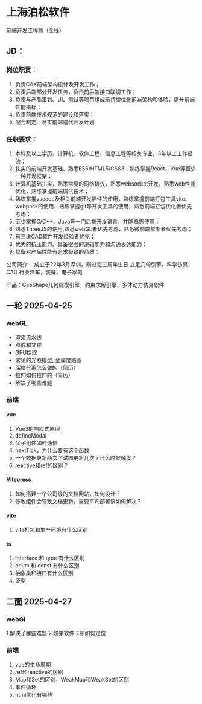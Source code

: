 # 上海泊松软件

前端开发工程师（全栈）

## JD：
### 岗位职责：
1. 负责CAX前端架构设计及开发工作；
2. 负责后端部分开发任务，负责前后端接口联调工作；
4. 负责与产品策划、UI、测试等项目组成员持续优化前端架构和体验，提升前端性能指标；
5. 负责前端技术规范的建设和落实；
6. 配合制定、落实前端迭代开发计划
### 任职要求：
1. 本科及以上学历，计算机、软件工程、信息工程等相关专业，3年以上工作经验；
2. 扎实的前端开发基础、熟悉ES6/HTML5/CSS3；熟练掌握React、Vue等至少一种开发框架；
3. 计算机基础扎实，熟悉常见的网络协议，熟悉websocket开发，熟悉web性能优化，熟练掌握前端调试技术；
4. 熟练掌握vscode及相关前端开发插件的使用，熟练掌握前端打包工具vite、webpack的使用，熟练掌握git等开发工具的使用，熟悉前端打包优化者优先考虑；
5. 至少掌握C/C++、Java等一门后端开发语言，并能熟练使用；
6. 熟悉ThreeJS的使用,熟悉webGL者优先考虑，熟悉微前端框架者优先考虑；
7. 有三维CAD软件开发经验者优先；
8. 优秀的抗压能力、具备很强的逻辑能力和沟通表达能力；
9. 具备对产品性能有追求极致的品质；

公司简介：
成立于22年3月深圳，刚过完三周年生日
立足几何引擎，科学仿真，CAD
行业汽车，装备，电子家电

产品：GeoShape几何建模引擎，约束求解引擎、多体动力仿真软件

## 一轮 2025-04-25

### webGL 

* 渲染流水线
* 点成和叉乘
* GPU拾取
* 常见的光照模型, 金属度贴图
* 深度分离怎么做的（简历）
* 拉伸如何拉伸的（简历）
* 解决了哪些难题

### 前端
#### vue
1. Vue3的响应式原理
2. defineModal
3. 父子组件如何通信
4. nextTick，为什么要有这个函数
5. 一个数据更新两次？试图更新几次？什么时候触发？
6. reactive和ref的区别？
#### Vitepress
1. 如何搭建一个公司级的文档网站，如何设计？
2. 修改组件会导致文档更新，需要平凡部署该如何解决？
#### vite
1. vite打包和生产环境有什么区别
#### ts
1. interface 和 type 有什么区别
2. enum 和 const 有什么区别
3. 抽象类和接口有什么区别
4. 泛型


## 二面 2025-04-27

### webGl
1.解决了哪些难题
2.如果软件卡顿如何定位

### 前端
1. vue的生命周期
2. ref和reactive的区别
3. Map和Set的区别，WeakMap和WeakSet的区别
4. 事件循环
5. html优化有哪些

